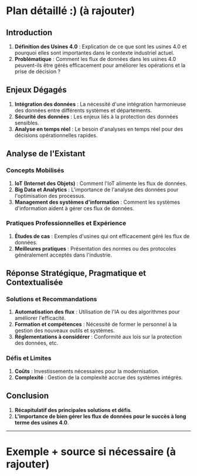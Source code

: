 # **Plan détaillé :)** (à rajouter)

## Introduction

1. **Définition des Usines 4.0** : Explication de ce que sont les usines 4.0 et pourquoi elles sont importantes dans le contexte industriel actuel.
2. **Problématique** : Comment les flux de données dans les usines 4.0 peuvent-ils être gérés efficacement pour améliorer les opérations et la prise de décision ?

## Enjeux Dégagés

1. **Intégration des données** : La nécessité d'une intégration harmonieuse des données entre différents systèmes et départements.
2. **Sécurité des données** : Les enjeux liés à la protection des données sensibles.
3. **Analyse en temps réel** : Le besoin d'analyses en temps réel pour des décisions opérationnelles rapides.

## Analyse de l'Existant

### Concepts Mobilisés

1. **IoT (Internet des Objets)** : Comment l'IoT alimente les flux de données.
2. **Big Data et Analytics** : L'importance de l'analyse des données pour l'optimisation des processus.
3. **Management des systèmes d'information** : Comment les systèmes d'information aident à gérer ces flux de données.

### Pratiques Professionnelles et Expérience

1. **Études de cas** : Exemples d'usines qui ont efficacement géré les flux de données.
2. **Meilleures pratiques** : Présentation des normes ou des protocoles généralement acceptés dans l'industrie.

## Réponse Stratégique, Pragmatique et Contextualisée

### Solutions et Recommandations

1. **Automatisation des flux** : Utilisation de l'IA ou des algorithmes pour améliorer l'efficacité.
2. **Formation et compétences** : Nécessité de former le personnel à la gestion des nouveaux outils et systèmes.
3. **Réglementations à considérer** : Conformité aux lois sur la protection des données, etc.

### Défis et Limites

1. **Coûts** : Investissements nécessaires pour la modernisation.
2. **Complexité** : Gestion de la complexité accrue des systèmes intégrés.

## Conclusion

1. **Récapitulatif des principales solutions et défis**.
2. **L'importance de bien gérer les flux de données pour le succès à long terme des usines 4.0**.



---
# Exemple + source si nécessaire (à rajouter)